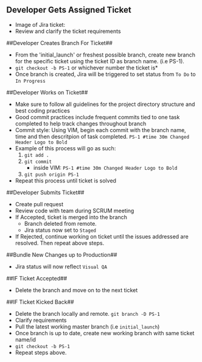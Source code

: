## Developer Gets Assigned Ticket
*   Image of Jira ticket:
*   Review and clarify the ticket requirements 

##Developer Creates Branch For Ticket##
*   From the 'initial_launch' or freshest possible branch, create new branch for the specific ticket using the ticket ID as branch name. (i.e PS-1). 
*   `git checkout -b PS-1` or whichever number the ticket is*
*   Once branch is created, Jira will be triggered to set status from `To Do` to `In Progress`

##Developer Works on Ticket##
*   Make sure to follow all guidelines for the project directory structure and best coding practices
*   Good commit practices include frequent commits tied to one task completed to help track changes throughout branch
*   Commit style: Using VIM, begin each commit with the branch name, time and then descritpion of task completed. `PS-1 #time 30m Changed Header Logo to Bold` 
*   Example of this process will go as such:
    1. `git add .`
    2. `git commit`
        - inside VIM: `PS-1 #time 30m Changed Header Logo to Bold` 
    3. `git push origin PS-1`
*   Repeat this process until ticket is solved

##Developer Submits Ticket##
*   Create pull request 
*   Review code with team during SCRUM meeting
*   If Accepted, ticket is merged into the branch
    * Branch deleted from remote. 
    * Jira status now set to `Staged`
*   If Rejected, continue working on ticket until the issues addressed are resolved. Then repeat above steps.

##Bundle New Changes up to Production##
*   Jira status will now reflect `Visual QA` 

##IF Ticket Accepted##
*   Delete the branch and move on to the next ticket

##IF Ticket Kicked Back##
*   Delete the branch locally and remote. `git branch -D PS-1`
*   Clarify requirements
*   Pull the latest working master branch (i.e `initial_launch`)
*   Once branch is up to date, create new working branch with same ticket name/id
*   `git checkout -b PS-1`
*   Repeat steps above.
